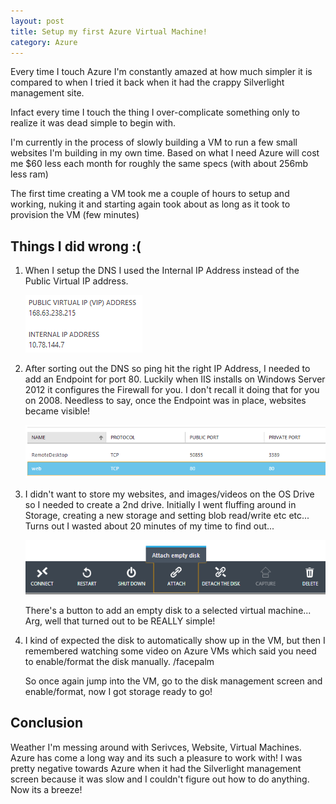 ```yaml
---
layout: post
title: Setup my first Azure Virtual Machine!
category: Azure
---
```


Every time I touch Azure I'm constantly amazed at how much simpler it is compared to when I tried it back when it had the crappy Silverlight management site.

Infact every time I touch the thing I over-complicate something only to realize it was dead simple to begin with.

I'm currently in the process of slowly building a VM to run a few small websites I'm building in my own time. Based on what I need Azure will cost me $60 less each month for roughly the same specs (with about 256mb less ram)

The first time creating a VM took me a couple of hours to setup and working, nuking it and starting again took about as long as it took to provision the VM (few minutes)

## Things I did wrong :(

 1. When I setup the DNS I used the Internal IP Address instead of the Public Virtual IP address. 
    
    ![](/images/azure-vm-1.png)

 2. After sorting out the DNS so ping hit the right IP Address, I needed to add an Endpoint for port 80. Luckily when IIS installs on Windows Server 2012 it configures the Firewall for you. I don't recall it doing that for you on 2008. Needless to say, once the Endpoint was in place, websites became visible!

	![](/images/azure-vm-2.png)

 3. I didn't want to store my websites, and images/videos on the OS Drive so I needed to create a 2nd drive. Initially I went fluffing around in Storage, creating a new storage and setting blob read/write etc etc... Turns out I wasted about 20 minutes of my time to find out...

    ![](/images/azure-vm-3.png)

    There's a button to add an empty disk to a selected virtual machine... Arg, well that turned out to be REALLY simple!

 4. I kind of expected the disk to automatically show up in the VM, but then I remembered watching some video on Azure VMs which said you need to enable/format the disk manually. /facepalm

    So once again jump into the VM, go to the disk management screen and enable/format, now I got storage ready to go!

## Conclusion

Weather I'm messing around with Serivces, Website, Virtual Machines. Azure has come a long way and its such a pleasure to work with! I was pretty negative towards Azure when it had the Silverlight management screen because it was slow and I couldn't figure out how to do anything. Now its a breeze!